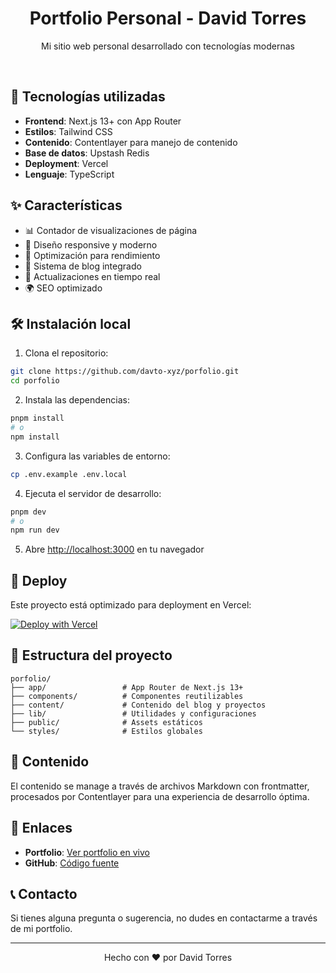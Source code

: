 <div align="center">
    <h1 align="center">Portfolio Personal - David Torres</h1>
    <p>Mi sitio web personal desarrollado con tecnologías modernas</p>
</div>

<br/>

## 🚀 Tecnologías utilizadas

- **Frontend**: Next.js 13+ con App Router
- **Estilos**: Tailwind CSS
- **Contenido**: Contentlayer para manejo de contenido
- **Base de datos**: Upstash Redis
- **Deployment**: Vercel
- **Lenguaje**: TypeScript

## ✨ Características

- 📊 Contador de visualizaciones de página
- 🎨 Diseño responsive y moderno
- 🚀 Optimización para rendimiento
- 📁 Sistema de blog integrado
- 🔄 Actualizaciones en tiempo real
- 🌍 SEO optimizado

## 🛠️ Instalación local

1. Clona el repositorio:
```bash
git clone https://github.com/davto-xyz/porfolio.git
cd porfolio
```

2. Instala las dependencias:
```bash
pnpm install
# o
npm install
```

3. Configura las variables de entorno:
```bash
cp .env.example .env.local
```

4. Ejecuta el servidor de desarrollo:
```bash
pnpm dev
# o
npm run dev
```

5. Abre [http://localhost:3000](http://localhost:3000) en tu navegador

## 💫 Deploy

Este proyecto está optimizado para deployment en Vercel:

[![Deploy with Vercel](https://vercel.com/button)](https://vercel.com/new/clone?repository-url=https://github.com/davto-xyz/porfolio)

## 📁 Estructura del proyecto

```
porfolio/
├── app/                 # App Router de Next.js 13+
├── components/          # Componentes reutilizables
├── content/             # Contenido del blog y proyectos
├── lib/                 # Utilidades y configuraciones
├── public/              # Assets estáticos
└── styles/              # Estilos globales
```

## 📝 Contenido

El contenido se manage a través de archivos Markdown con frontmatter, procesados por Contentlayer para una experiencia de desarrollo óptima.

## 🔗 Enlaces

- **Portfolio**: [Ver portfolio en vivo](https://portfolio-davto.vercel.app)
- **GitHub**: [Código fuente](https://github.com/davto-xyz/porfolio)

## 📞 Contacto

Si tienes alguna pregunta o sugerencia, no dudes en contactarme a través de mi portfolio.

---

<div align="center">
    <p>Hecho con ❤️ por David Torres</p>
</div>